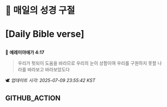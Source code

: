 # 🙏 매일의 성경 구절
# [Daily Bible verse]
##
<!-- START_BIBLE_VERSE -->
📖 **예레미야애가 4:17**
> 우리가 헛되이 도움을 바라므로 우리의 눈이 상함이여 우리를 구원하지 못할 나라를 바라보고 바라보았도다

🕊️ _업데이트 시각: 2025-07-09 23:55:42 KST_
  <!-- END_BIBLE_VERSE -->
## GITHUB_ACTION
